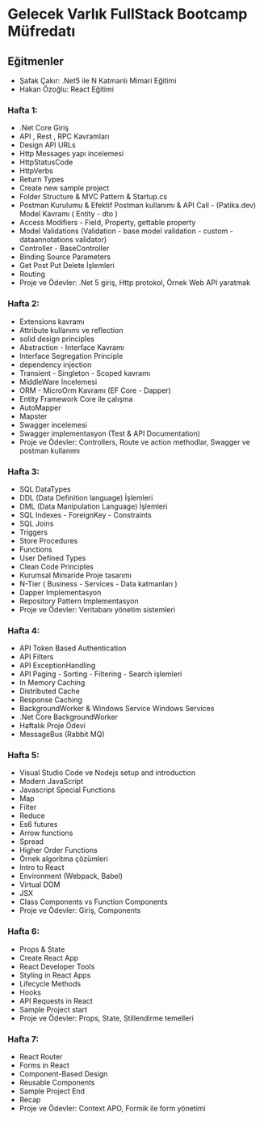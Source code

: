 # Gelecek Varlık FullStack Bootcamp Müfredatı

## Eğitmenler
- Şafak Çakır: .Net5 ile N Katmanlı Mimari Eğitimi
- Hakan Özoğlu: React Eğitimi

### Hafta 1:
- .Net Core Giriş 
- API , Rest , RPC Kavramları 
- Design API URLs 
- Http Messages yapı incelemesi 
- HttpStatusCode 
- HttpVerbs 
- Return Types 
- Create new sample project 
- Folder Structure & MVC Pattern & Startup.cs 
- Postman Kurulumu & Efektif Postman kullanımı & API Call - (Patika.dev) Model Kavramı ( Entity - dto ) 
- Access Modifiers - Field, Property, gettable property 
- Model Validations (Validation - base model validation - custom - dataannotations validator) 
- Controller - BaseController 
- Binding Source Parameters 
- Get Post Put Delete İşlemleri 
- Routing 
- Proje ve Ödevler: .Net 5 giriş, Http protokol, Örnek Web API yaratmak 

### Hafta 2:
- Extensions kavramı 
- Attribute kullanımı ve reflection 
- solid design principles 
- Abstraction - Interface Kavramı 
- Interface Segregation Principle 
- dependency injection 
- Transient - Singleton - Scoped kavramı 
- MiddleWare İncelemesi 
- ORM - MicroOrm Kavramı (EF Core - Dapper) 
- Entity Framework Core ile çalışma 
- AutoMapper 
- Mapster 
- Swagger incelemesi 
- Swagger implementasyon (Test & API Documentation) 
- Proje ve Ödevler: Controllers, Route ve action methodlar, Swagger ve postman kullanımı 

### Hafta 3:
- SQL DataTypes 
- DDL (Data Definition language) İşlemleri 
- DML (Data Manipulation Language) İşlemleri 
- SQL Indexes - ForeignKey - Constraints 
- SQL Joins 
- Triggers 
- Store Procedures 
- Functions 
- User Defined Types 
- Clean Code Principles 
- Kurumsal Mimaride Proje tasarımı 
- N-Tier ( Business - Services - Data katmanları ) 
- Dapper Implementasyon 
- Repository Pattern Implementasyon 
- Proje ve Ödevler: Veritabanı yönetim sistemleri 

### Hafta 4: 
- API Token Based Authentication 
- API Filters 
- API ExceptionHandling 
- API Paging - Sorting - Filtering - Search işlemleri 
- In Memory Caching 
- Distributed Cache 
- Response Caching 
- BackgroundWorker & Windows Service Windows Services 
- .Net Core BackgroundWorker 
- Haftalık Proje Ödevi 
- MessageBus (Rabbit MQ) 

### Hafta 5:
- Visual Studio Code ve Nodejs setup and introduction 
- Modern JavaScript 
- Javascript Special Functions 
- Map 
- Filter 
- Reduce 
- Es6 futures 
- Arrow functions 
- Spread 
- Higher Order Functions 
- Örnek algoritma çözümleri 
- Intro to React 
- Environment (Webpack, Babel) 
- Virtual DOM 
- JSX 
- Class Components vs Function Components 
- Proje ve Ödevler: Giriş, Components 

### Hafta 6:
- Props & State 
- Create React App 
- React Developer Tools 
- Styling in React Apps 
- Lifecycle Methods 
- Hooks 
- API Requests in React 
- Sample Project start 
- Proje ve Ödevler: Props, State, Stillendirme temelleri 

### Hafta 7:
- React Router 
- Forms in React 
- Component-Based Design 
- Reusable Components 
- Sample Project End 
- Recap 
- Proje ve Ödevler: Context APO, Formik ile form yönetimi 
